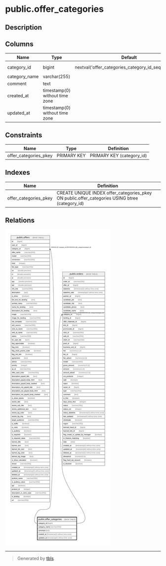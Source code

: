 # public.offer_categories

## Description

## Columns

| Name | Type | Default | Nullable | Children | Parents | Comment |
| ---- | ---- | ------- | -------- | -------- | ------- | ------- |
| category_id | bigint | nextval('offer_categories_category_id_seq'::regclass) | false | [public.offers](public.offers.md) [public.orders](public.orders.md) |  |  |
| category_name | varchar(255) |  | false |  |  |  |
| comment | text |  | false |  |  |  |
| created_at | timestamp(0) without time zone |  | true |  |  |  |
| updated_at | timestamp(0) without time zone |  | true |  |  |  |

## Constraints

| Name | Type | Definition |
| ---- | ---- | ---------- |
| offer_categories_pkey | PRIMARY KEY | PRIMARY KEY (category_id) |

## Indexes

| Name | Definition |
| ---- | ---------- |
| offer_categories_pkey | CREATE UNIQUE INDEX offer_categories_pkey ON public.offer_categories USING btree (category_id) |

## Relations

![er](public.offer_categories.svg)

---

> Generated by [tbls](https://github.com/k1LoW/tbls)
